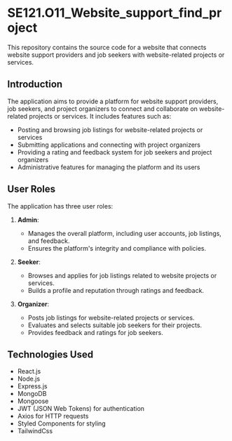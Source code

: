 # SE121.O11_Website_support_find_project

This repository contains the source code for a website that connects website support providers and job seekers with website-related projects or services.

## Introduction

The application aims to provide a platform for website support providers, job seekers, and project organizers to connect and collaborate on website-related projects or services. It includes features such as:

- Posting and browsing job listings for website-related projects or services
- Submitting applications and connecting with project organizers
- Providing a rating and feedback system for job seekers and project organizers
- Administrative features for managing the platform and its users

## User Roles

The application has three user roles:

1. **Admin**:
   - Manages the overall platform, including user accounts, job listings, and feedback.
   - Ensures the platform's integrity and compliance with policies.

2. **Seeker**:
   - Browses and applies for job listings related to website projects or services.
   - Builds a profile and reputation through ratings and feedback.

3. **Organizer**:
   - Posts job listings for website-related projects or services.
   - Evaluates and selects suitable job seekers for their projects.
   - Provides feedback and ratings for job seekers.

## Technologies Used

- React.js
- Node.js
- Express.js
- MongoDB
- Mongoose
- JWT (JSON Web Tokens) for authentication
- Axios for HTTP requests
- Styled Components for styling
- TailwindCss
